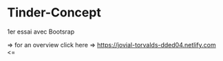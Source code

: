 # Tinder-Concept
1er essai avec Bootsrap

=> for an overview click here  => https://jovial-torvalds-dded04.netlify.com <=
